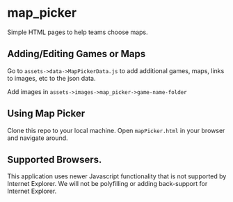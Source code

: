# map_picker
Simple HTML pages to help teams choose maps.

## Adding/Editing Games or Maps
Go to `assets->data->MapPickerData.js` to add additional games, maps, links to images, etc to the json data.

Add images in `assets->images->map_picker->game-name-folder`

## Using Map Picker
Clone this repo to your local machine. Open `mapPicker.html` in your browser and navigate around.

## Supported Browsers.
This application uses newer Javascript functionality that is not supported by Internet Explorer. We will not be polyfilling or adding back-support for Internet Explorer.